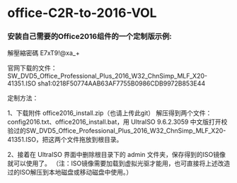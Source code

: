 # office-C2R-to-2016-VOL
### 安装自己需要的Office2016组件的一个定制版示例:

解壓縮密碼 E7xT9!@xa_+

官网下载的文件：
SW_DVD5_Office_Professional_Plus_2016_W32_ChnSimp_MLF_X20-41351.ISO
sha1:0218F50774AAB63AF7755B0986CDB9972B853E44

定制方法：

1、下载附件 office2016_install.zip（也请上传此git） 解压得到两个文件：config2016.txt、office2016_install.bat，用 UltraISO 9.6.2.3059 中文版打开校验过的SW_DVD5_Office_Professional_Plus_2016_W32_ChnSimp_MLF_X20-41351.ISO，把这两个文件拖放到根目录。 

2、接着在 UltraISO 界面中删除根目录下的 admin 文件夹，保存得到的ISO镜像就可以使用了。 （注：ISO镜像需要加载到虚拟光驱才能用，也可直接将上述改造过的ISO解压到本地磁盘或移动磁盘中使用。）
